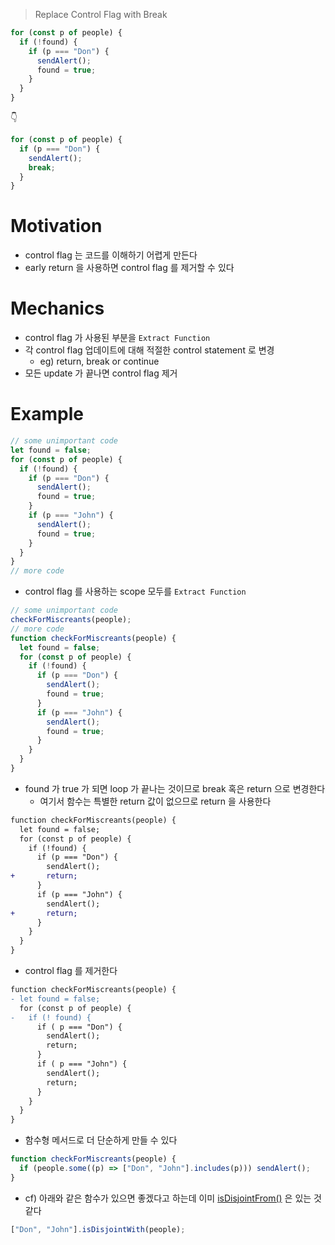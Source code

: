> Replace Control Flag with Break

```js
for (const p of people) {
  if (!found) {
    if (p === "Don") {
      sendAlert();
      found = true;
    }
  }
}
```

👇

```js
for (const p of people) {
  if (p === "Don") {
    sendAlert();
    break;
  }
}
```

# Motivation

- control flag 는 코드를 이해하기 어렵게 만든다
- early return 을 사용하면 control flag 를 제거할 수 있다

# Mechanics

- control flag 가 사용된 부분을 `Extract Function`
- 각 control flag 업데이트에 대해 적절한 control statement 로 변경
  - eg) return, break or continue
- 모든 update 가 끝나면 control flag 제거

# Example

```js
// some unimportant code
let found = false;
for (const p of people) {
  if (!found) {
    if (p === "Don") {
      sendAlert();
      found = true;
    }
    if (p === "John") {
      sendAlert();
      found = true;
    }
  }
}
// more code
```

- control flag 를 사용하는 scope 모두를 `Extract Function`

```js
// some unimportant code
checkForMiscreants(people);
// more code
function checkForMiscreants(people) {
  let found = false;
  for (const p of people) {
    if (!found) {
      if (p === "Don") {
        sendAlert();
        found = true;
      }
      if (p === "John") {
        sendAlert();
        found = true;
      }
    }
  }
}
```

- found 가 true 가 되면 loop 가 끝나는 것이므로 break 혹은 return 으로 변경한다
  - 여기서 함수는 특별한 return 값이 없으므로 return 을 사용한다

```diff
function checkForMiscreants(people) {
  let found = false;
  for (const p of people) {
    if (!found) {
      if (p === "Don") {
        sendAlert();
+       return;
      }
      if (p === "John") {
        sendAlert();
+       return;
      }
    }
  }
}
```

- control flag 를 제거한다

```diff
function checkForMiscreants(people) {
- let found = false;
  for (const p of people) {
-   if (! found) {
      if ( p === "Don") {
        sendAlert();
        return;
      }
      if ( p === "John") {
        sendAlert();
        return;
      }
    }
  }
}
```

- 함수형 메서드로 더 단순하게 만들 수 있다

```js
function checkForMiscreants(people) {
  if (people.some((p) => ["Don", "John"].includes(p))) sendAlert();
}
```

- cf) 아래와 같은 함수가 있으면 좋겠다고 하는데 이미 [isDisjointFrom()](https://developer.mozilla.org/en-US/docs/Web/JavaScript/Reference/Global_Objects/Set/isDisjointFrom) 은 있는 것 같다

```js
["Don", "John"].isDisjointWith(people);
```
